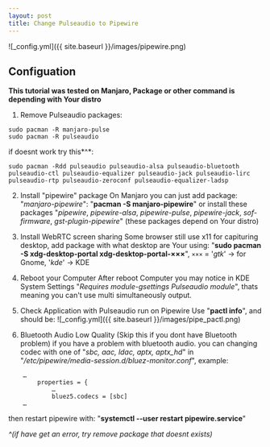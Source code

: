 ```yaml
---
layout: post
title: Change Pulseaudio to Pipewire
---
```


![_config.yml]({{ site.baseurl }}/images/pipewire.png)

## Configuation

**This tutorial was tested on Manjaro, Package or other command is depending with Your distro**
1. Remove Pulseaudio packages:
```
sudo pacman -R manjaro-pulse
sudo pacman -R pulseaudio
```
if doesnt work try this*^*:
```
sudo pacman -Rdd pulseaudio pulseaudio-alsa pulseaudio-bluetooth pulseaudio-ctl pulseaudio-equalizer pulseaudio-jack pulseaudio-lirc pulseaudio-rtp pulseaudio-zeroconf pulseaudio-equalizer-ladsp
```

2. Install "pipewire" package
On Manjaro you can just add package: "*manjaro-pipewire*":
"**pacman -S manjaro-pipewire**" or install these packages "*pipewire*, *pipewire-alsa*, *pipewire-pulse*, *pipewire-jack*, *sof-firmware*, *gst-plugin-pipewire*" (these packages depend on Your distro)

3. Install WebRTC screen sharing
Some browser still use x11 for capituring desktop, add package with what desktop are Your using:
"**sudo pacman -S xdg-desktop-portal xdg-desktop-portal-×××**", ``×××`` = '*gtk*' → for Gnome, '*kde*' → KDE

4. Reboot your Computer
After reboot Computer you may notice in KDE System Settings "*Requires module-gsettings Pulseaudio module*", thats meaning you can't use multi simultaneously output.

5. Check Application with Pulseaudio run on Pipewire
Use "**pactl info**", and should be:
![_config.yml]({{ site.baseurl }}/images/pipe_pactl.png)

6. Bluetooth Audio Low Quality (Skip this if you dont have Bluetooth problem)
if you have a problem with bluetooth audio. you can changing codec with one of "*sbc, aac, ldac, aptx, aptx_hd*" in "*/etc/pipewire/media-session.d/bluez-monitor.conf*", example:
```
    …
        properties = {
            …
            bluez5.codecs = [sbc]
    …
```
then restart pipewire with: "**systemctl --user restart pipewire.service**"



 *^(if have get an error, try remove package that doesnt exists)*
